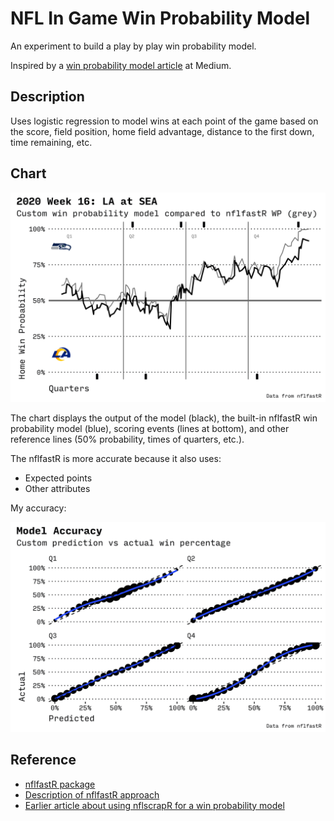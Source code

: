 # NFL In Game Win Probability Model

An experiment to build a play by play win probability model.

Inspired by a [win probability model article](https://medium.com/@technocat79/building-a-basic-in-game-win-probability-model-for-the-nfl-54600e57fe1c) at Medium.

## Description

Uses logistic regression to model wins at each point of the game based on the score, field position, home field advantage, distance to the first down, time remaining, etc.

## Chart

![In Game Win Probability](out/wp-2020_16_LA_SEA.png)

The chart displays the output of the model (black), the built-in nflfastR win probability model (blue), scoring events (lines at bottom), and other reference lines (50% probability, times of quarters, etc.).

The nflfastR is more accurate because it also uses:

- Expected points
- Other attributes

My accuracy:

![In Game Win Probability](out/accuracy.png)

## Reference

- [nflfastR package](https://www.nflfastr.com/index.html)
- [Description of nflfastR approach](https://www.opensourcefootball.com/posts/2020-09-28-nflfastr-ep-wp-and-cp-models/)
- [Earlier article about using nflscrapR for a win probability model](https://medium.com/@technocat79/building-a-basic-in-game-win-probability-model-for-the-nfl-54600e57fe1c)
